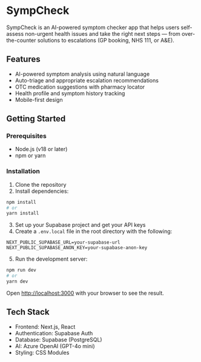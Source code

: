 # SympCheck

SympCheck is an AI-powered symptom checker app that helps users self-assess non-urgent health issues and take the right next steps — from over-the-counter solutions to escalations (GP booking, NHS 111, or A&E).

## Features

- AI-powered symptom analysis using natural language
- Auto-triage and appropriate escalation recommendations
- OTC medication suggestions with pharmacy locator
- Health profile and symptom history tracking
- Mobile-first design

## Getting Started

### Prerequisites

- Node.js (v18 or later)
- npm or yarn

### Installation

1. Clone the repository
2. Install dependencies:

```bash
npm install
# or
yarn install
```

3. Set up your Supabase project and get your API keys
4. Create a `.env.local` file in the root directory with the following:

```
NEXT_PUBLIC_SUPABASE_URL=your-supabase-url
NEXT_PUBLIC_SUPABASE_ANON_KEY=your-supabase-anon-key
```

5. Run the development server:

```bash
npm run dev
# or
yarn dev
```

Open [http://localhost:3000](http://localhost:3000) with your browser to see the result.

## Tech Stack

- Frontend: Next.js, React
- Authentication: Supabase Auth
- Database: Supabase (PostgreSQL)
- AI: Azure OpenAI (GPT-4o mini)
- Styling: CSS Modules